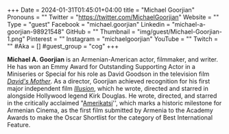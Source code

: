+++
Date = 2024-01-31T01:45:01+04:00
title = "Michael Goorjian"
Pronouns = ""
Twitter = "https://twitter.com/MichaelGoorjian"
Website = ""
Type = "guest"
Facebook = "michael.goorjian"
Linkedin = "michael-a-goorjian-98921548"
GitHub = ""
Thumbnail = "img/guest/Michael-Goorjian-1.png"
Pinterest = ""
Instagram = "michaelgoorjian"
YouTube = ""
Twitch = ""
#Aka = []
#guest_group = "cog"
+++

__Michael A. Goorjian__ is an Armenian-American actor, filmmaker, and writer. He has won an Emmy Award for Outstanding Supporting Actor in a Miniseries or Special for his role as David Goodson in the television film _[David's Mother](https://en.wikipedia.org/wiki/David%27s_Mother)_. As a director, Goorjian achieved recognition for his first major independent film _[Illusion](https://en.wikipedia.org/wiki/Illusion_(2004_film))_, which he wrote, directed and starred in alongside Hollywood legend Kirk Douglas. He wrote, directed, and starred in the critically acclaimed "[Amerikatsi](https://en.wikipedia.org/wiki/Amerikatsi)'', which marks a historic milestone for Armenian Cinema, as the first film submitted by Armenia to the Academy Awards to make the Oscar Shortlist for the category of Best International Feature.
